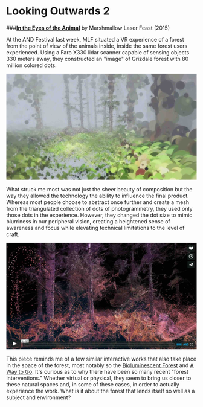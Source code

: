 # Looking Outwards 2

###[**In the Eyes of the Animal**](http://www.creativeapplications.net/maxmsp/in-the-eyes-of-the-animal-mlf-virtualise-a-forest-through-the-eyes-of-its-creatures/) by Marshmallow Laser Feast (2015)

At the AND Festival last week, MLF situated a VR experience of a forest from the point of view of the animals inside, inside the same forest users experienced. Using a Faro X330 lidar scanner capable of sensing objects 330 meters away, they constructed an "image" of Grizdale forest with 80 million colored dots. 

![Video](assets/mlf_forest.jpg)

What struck me most was not just the sheer beauty of composition but the way they allowed the technology the ability to influence the final product. Whereas most people choose to abstract once further and create a mesh from the triangulated collection of dots of photogrammetry, they used only those dots in the experience. However, they changed the dot size to mimic blurriness in our peripheral vision, creating a heightened sense of awareness and focus while elevating technical limitations to the level of craft.

[![Forest](assets/mlf_vimeo.jpg)](https://vimeo.com/140057053)

This piece reminds me of a few similar interactive works that also take place in the space of the forest, most notably so the [Bioluminescent Forest](https://vimeo.com/115082758) and [A Way to Go](http://a-way-to-go.com/). It's curious as to why there have been so many recent "forest interventions." Whether virtual or physical, they seem to bring us closer to these natural spaces and, in some of these cases, in order to actually experience the work. What is it about the forest that lends itself so well as a subject and environment?